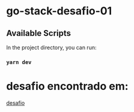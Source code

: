 # go-stack-desafio-01

## Available Scripts

In the project directory, you can run:

### `yarn dev`

# desafio encontrado em:
[desafio](https://github.com/Rocketseat/bootcamp-gostack-desafio-01/blob/master/README.md#desafio-01-conceitos-do-nodejs)

